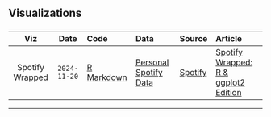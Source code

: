 ## Visualizations

### 

| Viz | Date | Code | Data | Source | Article
| :---: | :---: | :--- | :--- | :--- | :---|
| Spotify Wrapped | `2024-11-20` | [R Markdown](https://github.com/colebaril/dataviz/blob/main/spotify-wrapped/Spotify.Rmd) | [Personal Spotify Data]([data/2024/2024-01-09/readme.md](https://github.com/colebaril/dataviz/tree/main/spotify-wrapped/Data)) | [Spotify](https://open.spotify.com/) | [Spotify Wrapped: R & ggplot2 Edition](https://rpubs.com/colebaril/spotify-wrapped) |

***  
